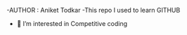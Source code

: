 -AUTHOR : Aniket Todkar
-This repo I used to learn GITHUB
<br>
- 👀 I’m interested in Competitive coding


<!---
Aniket-Todkar23/Aniket-Todkar23 is a ✨ special ✨ repository because its `README.md` (this file) appears on your GitHub profile.
You can click the Preview link to take a look at your changes.
--->
